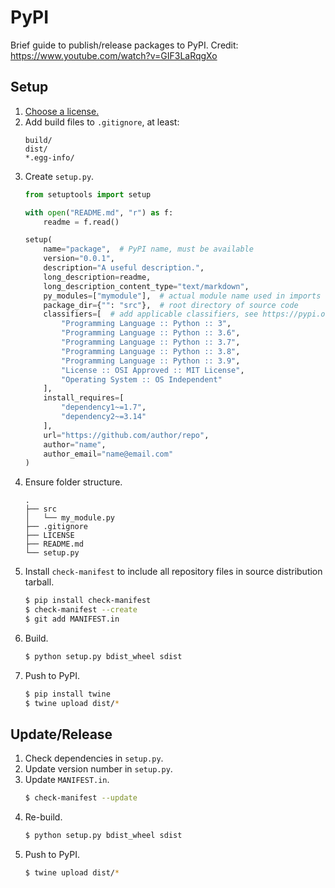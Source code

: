# PyPI

Brief guide to publish/release packages to PyPI. Credit: https://www.youtube.com/watch?v=GIF3LaRqgXo

## Setup

1. [Choose a license.](https://choosealicense.com/)
2. Add build files to `.gitignore`, at least:
   ```
   build/
   dist/
   *.egg-info/
   ```
3. Create `setup.py`.
   ```python
   from setuptools import setup

   with open("README.md", "r") as f:
       readme = f.read()
   
   setup(
       name="package",  # PyPI name, must be available
       version="0.0.1",
       description="A useful description.",
       long_description=readme,
       long_description_content_type="text/markdown",
       py_modules=["mymodule"],  # actual module name used in imports
       package_dir={"": "src"},  # root directory of source code
       classifiers=[  # add applicable classifiers, see https://pypi.org/classifiers/
           "Programming Language :: Python :: 3",
           "Programming Language :: Python :: 3.6",
           "Programming Language :: Python :: 3.7",
           "Programming Language :: Python :: 3.8",
           "Programming Language :: Python :: 3.9",
           "License :: OSI Approved :: MIT License",
           "Operating System :: OS Independent"
       ],
       install_requires=[
           "dependency1~=1.7",
           "dependency2~=3.14"
       ],
       url="https://github.com/author/repo",
       author="name",
       author_email="name@email.com"
   )
   ```
4. Ensure folder structure.
   ```
   .
   ├── src
   │   └── my_module.py
   ├── .gitignore
   ├── LICENSE
   ├── README.md
   └── setup.py
   ```
5. Install `check-manifest` to include all repository files in source distribution tarball.
   ```bash
   $ pip install check-manifest
   $ check-manifest --create
   $ git add MANIFEST.in
   ```
6. Build.
   ```bash
   $ python setup.py bdist_wheel sdist
   ```
7. Push to PyPI.
   ```bash
   $ pip install twine
   $ twine upload dist/*
   ```

## Update/Release

1. Check dependencies in `setup.py`.
2. Update version number in `setup.py`.
3. Update `MANIFEST.in`.
   ```bash
   $ check-manifest --update
   ```
4. Re-build.
   ```bash
   $ python setup.py bdist_wheel sdist
   ```
5. Push to PyPI.
   ```bash
   $ twine upload dist/*
   ```